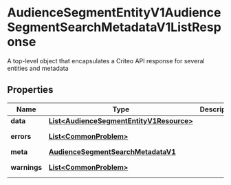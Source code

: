 

# AudienceSegmentEntityV1AudienceSegmentSearchMetadataV1ListResponse

A top-level object that encapsulates a Criteo API response for several entities and metadata

## Properties

| Name | Type | Description | Notes |
|------------ | ------------- | ------------- | -------------|
|**data** | [**List&lt;AudienceSegmentEntityV1Resource&gt;**](AudienceSegmentEntityV1Resource.md) |  |  [optional] |
|**errors** | [**List&lt;CommonProblem&gt;**](CommonProblem.md) |  |  [optional] [readonly] |
|**meta** | [**AudienceSegmentSearchMetadataV1**](AudienceSegmentSearchMetadataV1.md) |  |  [optional] |
|**warnings** | [**List&lt;CommonProblem&gt;**](CommonProblem.md) |  |  [optional] [readonly] |



